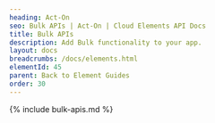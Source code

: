 ```yaml
---
heading: Act-On
seo: Bulk APIs | Act-On | Cloud Elements API Docs
title: Bulk APIs
description: Add Bulk functionality to your app.
layout: docs
breadcrumbs: /docs/elements.html
elementId: 45
parent: Back to Element Guides
order: 30
---
```


{% include bulk-apis.md %}
